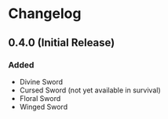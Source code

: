 # Changelog

## 0.4.0 (Initial Release)

### Added 

- Divine Sword
- Cursed Sword (not yet available in survival)
- Floral Sword
- Winged Sword
